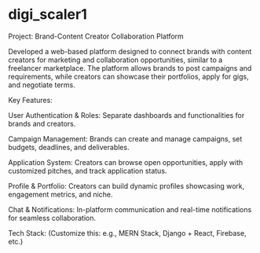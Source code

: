 # digi_scaler1
Project: Brand-Content Creator Collaboration Platform

Developed a web-based platform designed to connect brands with content creators for marketing and collaboration opportunities, similar to a freelancer marketplace. The platform allows brands to post campaigns and requirements, while creators can showcase their portfolios, apply for gigs, and negotiate terms.

Key Features:

User Authentication & Roles: Separate dashboards and functionalities for brands and creators.

Campaign Management: Brands can create and manage campaigns, set budgets, deadlines, and deliverables.

Application System: Creators can browse open opportunities, apply with customized pitches, and track application status.

Profile & Portfolio: Creators can build dynamic profiles showcasing work, engagement metrics, and niche.

Chat & Notifications: In-platform communication and real-time notifications for seamless collaboration.

Tech Stack: (Customize this: e.g., MERN Stack, Django + React, Firebase, etc.)